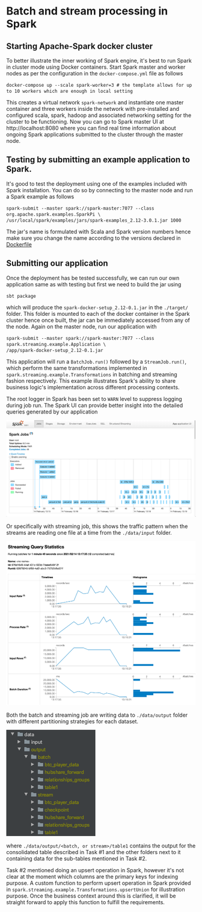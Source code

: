 # Batch and stream processing in Spark

## Starting Apache-Spark docker cluster
To better illustrate the inner working of Spark engine, it's best to run Spark in cluster mode using Docker containers.
Start Spark master and worker nodes as per the configuration in the `docker-compose.yml` file as follows
```shell script
docker-compose up --scale spark-worker=3 # the template allows for up to 10 workers which are enough in local setting
```
This creates a virtual network `spark-network` and instantiate one master container and three workers inside the network
with pre-installed and configured scala, spark, hadoop and associated networking setting for the cluster to be 
functioning. Now you can go to Spark master UI at http://localhost:8080 where you can find real time information about
ongoing Spark applications submitted to the cluster through the master node.

## Testing by submitting an example application to Spark. 
It's good to test the deployment using one of the examples included with Spark installation. You can do so by connecting
to the master node and run a Spark example as follows
```shell script
spark-submit --master spark://spark-master:7077 --class org.apache.spark.examples.SparkPi \
/usr/local/spark/examples/jars/spark-examples_2.12-3.0.1.jar 1000
```
The jar's name is formulated with Scala and Spark version numbers hence make sure you change the name according to the
versions declared in [Dockerfile](./Dockerfile)

## Submitting our application 
Once the deployment has be tested successfully, we can run our own application same as with testing but first we need to
build the jar using
```shell script
sbt package
```
which will produce the `spark-docker-setup_2.12-0.1.jar` in the `./target/` folder. This folder is mounted to each of 
the docker container in the Spark cluster hence once built, the jar can be immediately accessed from any of the node.
Again on the master node, run our application with
```shell script
spark-submit --master spark://spark-master:7077 --class spark.streaming.example.Application \
/app/spark-docker-setup_2.12-0.1.jar
```
This application will run a `BatchJob.run()` followed by a `StreamJob.run()`, which perform the same transformations 
implemented in `spark.streaming.example.Transformations` in batching and streaming fashion respectively. This example 
illustrates Spark's ability to share business logic's implementation across different processing contexts.

The root logger in Spark has been set to `WARN` level to suppress logging during job run. The Spark UI can provide 
better insight into the detailed queries generated by our application

![SparkUI](SparkUI.png)

Or specifically with streaming job, this shows the traffic pattern when the streams are reading one file at a time from
the `./data/input` folder.

![Streaming Statistics](StreamingStatistics.png)

Both the batch and streaming job are writing data to `./data/output` folder with different partitioning strategies for
each dataset. 

![Data output](data_output.png)

where `./data/output/<batch, or stream>/table1` contains the output for the consolidated table described in Task #1 and
the other folders next to it containing data for the sub-tables mentioned in Task #2.

Task #2 mentioned doing an upsert operation in Spark, however it's not clear at the moment which columns are the primary
keys for indexing purpose. A custom function to perform upsert operation in Spark provided in 
`spark.streaming.example.Transformations.upsertUnion` for illustration purpose. Once the business context around this
is clarified, it will be straight forward to apply this function to fulfill the requirements.

